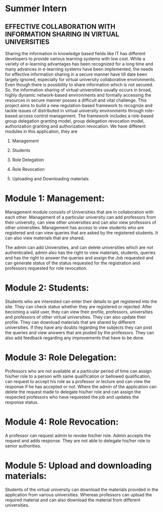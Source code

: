 # Summer Intern 

## EFFECTIVE COLLABORATION WITH INFORMATION SHARING IN VIRTUAL UNIVERSITIES

Sharing the information in knowledge based fields like IT has different developers to provide various learning systems with low cost. While a variety of e-learning advantages has been recognized for a long time and many advances in e-learning systems have been implemented, the needs for effective information sharing in a secure manner have till date been largely ignored, especially for virtual university collaborative environments. Even though there is possibility to share information which is not secured. So, the information sharing of virtual universities usually occurs in broad, highly dynamic network-based environments and formally accessing the resources in secure manner posses a difficult and vital challenge. This project aims to build a new regulation-based framework to recognize and tackle issues of distributed in virtual university environments through role-based access control management. The framework includes a role-based group delegation granting model, group delegation revocation model, authorization granting and authorization revocation.
We have different modules in this application, they are

1)	Management

2)	Students

3)	Role Delegation

4)	Role Revocation

5)	Uploading and Downloading materials


# Module 1: Management: 

Management module consists of Universities that are in collaboration with each other. Management of a particular university can add professors from their university, can view other universities and can also view professors of other universities. Management has access to view students who are registered and can view queries that are asked by the registered students. It can also view materials that are shared. 

The admin can add Universities, and can delete universities which are not authenticated, admin also has the right to view materials, students, queries and has the right to answer the queries and assign the Job requested and can generate status of the status requested for the registration and professors requested for role revocation.

# Module 2: Students:

Students who are interested can enter their details to get registered into the site. They can check status whether they are registered or rejected. After becoming a valid user, they can view their profile, professors, universities and professors of other virtual universities. They can also update their profile. They can download materials that are shared by different universities. If they have any doubts regarding the subjects they can post the queries and view answers that are posted by the professors. They can also add feedback regarding any improvements that have to be done.  

# Module 3: Role Delegation:

Professors who are not available at a particular period of time can assign his/her role to a person with same qualification or bellowed qualification, can request to accept his role as a professor or lecture and can view the response if he has accepted or not. Where the admin of the application can delete the request made to delegate his/her role and can assign the respected professors who have requested the job and updates the response status.
	
# Module 4: Role Revocation:

A professor can request admin to revoke his/her role. Admin accepts the request and adds response. They are not able to delegate his/her role to senior authorities.

# Module 5: Upload and downloading materials:

Students of the virtual university can download the materials provided in the application from various universities. Whereas professors can upload the required material and can also download the material from different universities.
